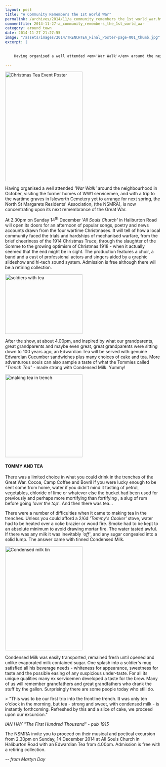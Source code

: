 ```yaml
---
layout: post
title: "A Community Remembers the 1st World War"
permalink: /archives/2014/11/a_community_remembers_the_1st_world_war.html
commentfile: 2014-11-27-a_community_remembers_the_1st_world_war
category: around_town
date: 2014-11-27 21:27:55
image: "/assets/images/2014/TRENCHTEA_Final_Poster-page-001_thumb.jpg"
excerpt: |
    
    
    Having organised a well attended <em>'War Walk'</em> around the neighbourhood in October, visiting the former homes of WW1 servicemen, and with a trip to the wartime graves in Isleworth Cemetery yet to arrange for next spring, the North St Margarets Residents' Association, (the NSMRA), is now concentrating upon its next remembrance of the Great War.

---
```


<a href="/assets/images/2014/TRENCHTEA_Final_Poster-page-001.jpg" title="See larger version of - Christmas Tea Event Poster"><img src="/assets/images/2014/TRENCHTEA_Final_Poster-page-001_thumb.jpg" width="250" height="353" alt="Christmas Tea Event Poster" class="photo right" /></a>

Having organised a well attended <em>'War Walk'</em> around the neighbourhood in October, visiting the former homes of WW1 servicemen, and with a trip to the wartime graves in Isleworth Cemetery yet to arrange for next spring, the North St Margarets Residents' Association, (the NSMRA), is now concentrating upon its next remembrance of the Great War.

At 2.30pm on Sunday 14<sup>th</sup> December <em>'All Souls Church'</em> in Haliburton Road will open its doors for an afternoon of popular songs, poetry and news accounts drawn from the four wartime Christmases. It will tell of how a local community faced the trials and hardships of mechanised warfare, from the brief cheeriness of the 1914 Christmas Truce, through the slaughter of the Somme to the growing optimism of Christmas 1918 - when it actually seemed that the end might be in sight. The production features a choir, a band and a cast of professional actors and singers aided by a graphic slideshow and hi-tech sound system. Admission is free although there will be a retiring collection.

<a href="/assets/images/2014/TRENCHTEA_soldiers_with_tea.jpg" title="See larger version of - soldiers with tea"><img src="/assets/images/2014/TRENCHTEA_soldiers_with_tea_thumb.jpg" width="250" height="192" alt="soldiers with tea" class="photo right" /></a>

After the show, at about 4.00pm, and inspired by what our grandparents, great grandparents and maybe even great, great grandparents were sitting down to 100 years ago, an Edwardian Tea will be served with genuine Edwardian Cucumber sandwiches plus many choices of cake and tea. More adventurous souls can also sample a taste of what the Tommies called <em>"Trench Tea"</em> - made strong with Condensed Milk. Yummy!

<div markdown="1" class="box">
<a href="/assets/images/2014/TRENCHTEA_making_tea_in_trench.jpg" title="See larger version of - making tea in trench"><img src="/assets/images/2014/TRENCHTEA_making_tea_in_trench_thumb.jpg" width="250" height="267" alt="making tea in trench" class="photo right" /></a>

#### TOMMY AND TEA

There was a limited choice in what you could drink in the trenches of the Great War. Cocoa, Camp Coffee and Bovril if you were lucky enough to be sent some from home, water if you didn't mind it tasting of petrol, vegetables, chloride of lime or whatever else the bucket had been used for previously and perhaps more mortifying than fortifying , a slug of rum before going <em>'over the top'</em>. And then there was tea...

There were a number of difficulties when it came to making tea in the trenches. Unless you could afford a 2/6d <em>'Tommy's Cooker'</em> stove, water had to be heated over a coke brazier or wood fire. Smoke had to be kept to an absolute minimum to avoid drawing mortar fire. The water tasted awful. If there was any milk it was inevitably <em>'off'</em>, and any sugar congealed into a solid lump. The answer came with tinned Condensed Milk.

<a href="/assets/images/2014/TRENCHTEA_Condensed-milk-tin.jpg" title="See larger version of - Condensed milk tin"><img src="/assets/images/2014/TRENCHTEA_Condensed-milk-tin_thumb.jpg" width="250" height="335" alt="Condensed milk tin" class="photo right" /></a>

Condensed Milk was easily transported, remained fresh until opened and unlike evaporated milk contained sugar. One splash into a soldier's mug satisfied all his beverage needs - whiteness for appearance, sweetness for taste and the possible easing of any suspicious under-taste. For all its unique qualities many ex servicemen developed a taste for the brew. Many of us will remember grandfathers and great grandfathers who drank the stuff by the gallon. Surprisingly there are some people today who still do.

</div>
> "This was to be our first trip into the frontline trench. It was only ten o'clock in the morning, but tea - strong and sweet, with condensed milk - is instantly forthcoming. Refreshed by this and a slice of cake, we proceed upon our excursion."

<cite>IAN HAY <em>"The First Hundred Thousand"</em> - pub 1915</cite>

The NSMRA invite you to proceed on their musical and poetical excursion from 2.30pm on Sunday, 14 December 2014 at All Souls Church in Haliburton Road with an Edwardian Tea from 4.00pm. Admission is free with a retiring collection.

<cite>-- from Martyn Day</cite>
